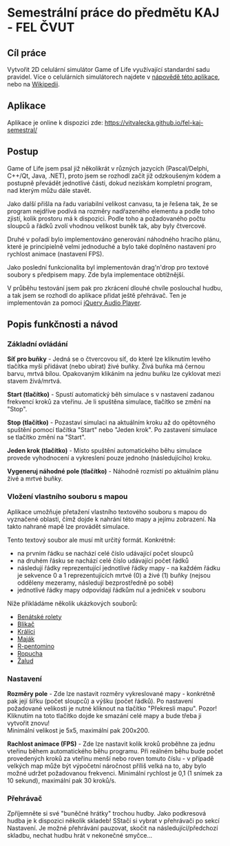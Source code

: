 # Semestrální práce do předmětu KAJ - FEL ČVUT

## Cíl práce

Vytvořit 2D celulární simulátor Game of Life využívající standardní sadu pravidel. Více o celulárních simulátorech najdete v [nápovědě této aplikace](https://vitvalecka.github.io/fel-kaj-semestral/help.html), nebo na [Wikipedii](https://cs.wikipedia.org/wiki/Hra_života).

## Aplikace

Aplikace je online k dispozici zde: https://vitvalecka.github.io/fel-kaj-semestral/

## Postup

Game of Life jsem psal již několikrát v různých jazycích (Pascal/Delphi, C++/Qt, Java, .NET), proto jsem se rozhodl začít již odzkoušeným kódem a postupně převádět jednotlivé části, dokud nezískám kompletní program, nad kterým můžu dále stavět.

Jako další přišla na řadu variabilní velikost canvasu, ta je řešena tak, že se program nejdříve podívá na rozměry nadřazeného elementu a podle toho zjistí, kolik prostoru má k dispozici. Podle toho a požadovaného počtu sloupců a řádků zvolí vhodnou velikost buněk tak, aby byly čtvercové.

Druhé v pořadí bylo implementováno generování náhodného hracího plánu, které je principielně velmi jednoduché a bylo také doplněno nastavení pro rychlost animace (nastavení FPS).

Jako poslední funkcionalita byl implementován drag'n'drop pro textové soubory s předpisem mapy. Zde byla implementace obtížnější.

V průběhu testování jsem pak pro zkrácení dlouhé chvíle poslouchal hudbu, a tak jsem se rozhodl do aplikace přidat ještě přehrávač. Ten je implementován za pomoci [jQuery Audio Player](https://amazingaudioplayer.com).

## Popis funkčnosti a návod

### Základní ovládání

**Síť pro buňky** - Jedná se o čtvercovou síť, do které lze kliknutím levého tlačítka myši přidávat (nebo ubírat) živé buňky. Živá buňka má černou barvu, mrtvá bílou. Opakovaným klikáním na jednu buňku lze cyklovat mezi stavem živá/mrtvá.

**Start (tlačítko)** - Spustí automatický běh simulace s v nastavení zadanou frekvencí kroků za vteřinu. Je li spuštěna simulace, tlačítko se změní na "Stop".

**Stop (tlačítko)** - Pozastaví simulaci na aktuálním kroku až do opětovného spuštění pomocí tlačítka "Start" nebo "Jeden krok". Po zastavení simulace se tlačítko změní na "Start".

**Jeden krok (tlačítko)** - Místo spuštění automatického běhu simulace provede vyhodnocení a vykreslení pouze jednoho (následujícího) kroku.

**Vygeneruj náhodné pole (tlačítko)** - Náhodně rozmístí po aktuálním plánu živé a mrtvé buňky.

### Vložení vlastního souboru s mapou

Aplikace umožňuje přetažení vlastního textového souboru s mapou do vyznačené oblasti, čímž dojde k nahrání této mapy a jejímu zobrazení. Na takto nahrané mapě lze provádět simulace.

Tento textový soubor ale musí mít určitý formát. Konkrétně:

* na prvním řádku se nachází celé číslo udávající počet sloupců
* na druhém řásku se nachází celé číslo udávající počet řádků
* následují řádky reprezentující jednotlivé řádky mapy - na každém řádku je sekvence 0 a 1 reprezentujících mrtvé (0) a živé (1) buňky (nejsou odděleny mezeramy, následují bezprostředně po sobě)
* jednotlivé řádky mapy odpovídají řádkům nul a jedniček v souboru

Níže přikládáme několik ukázkových souborů:

* [Benátské rolety](https://github.com/vitvalecka/fel-kaj-semestral/blob/master/demo-maps/benatske-rolety.txt)
* [Blikač](https://github.com/vitvalecka/fel-kaj-semestral/blob/master/demo-maps/blikac.txt)
* [Králíci](https://github.com/vitvalecka/fel-kaj-semestral/blob/master/demo-maps/kralici.txt)
* [Maják](https://github.com/vitvalecka/fel-kaj-semestral/blob/master/demo-maps/majak.txt)
* [R-pentomino](https://github.com/vitvalecka/fel-kaj-semestral/blob/master/demo-maps/r-pentomino.txt)
* [Ropucha](https://github.com/vitvalecka/fel-kaj-semestral/blob/master/demo-maps/ropucha.txt)
* [Žalud](https://github.com/vitvalecka/fel-kaj-semestral/blob/master/demo-maps/zalud.txt)

### Nastavení

**Rozměry pole** - Zde lze nastavit rozměry vykreslované mapy - konkrétně pak její šířku (počet sloupců) a výšku (počet řádků). Po nastavení požadované velikosti je nutné kliknout na tlačítko "Překresli mapu". Pozor! Kliknutím na toto tlačítko dojde ke smazání celé mapy a bude třeba ji vytvořit znovu!  
   Minimální velikost je 5x5, maximální pak 200x200.

**Rachlost animace (FPS)** - Zde lze nastavit kolik kroků proběhne za jednu vteřinu během automatického běhu programu. Při reálném běhu bude počet provedených kroků za vteřinu menší nebo roven tomuto číslu - v případě velkých map může být výpočetní náročnost příliš velká na to, aby bylo možné udržet požadovanou frekvenci.
Minimální rychlost je 0,1 (1 snímek za 10 sekund), maximální pak 30 kroků/s.

### Přehrávač

Zpříjemněte si své "buněčné hrátky" trochou hudby. Jako podkresová hudba je k dispozici několik skladeb! SStačí si vybrat v přehrávači po sekcí Nastavení. Je možné přehrávání pauzovat, skočit na následující/předchozí skladbu, nechat hudbu hrát v nekonečné smyčce...
